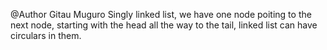 @Author Gitau Muguro
Singly linked list, we have one node poiting to the next node, starting with the
head all the way to the tail, linked list can have circulars in them.
